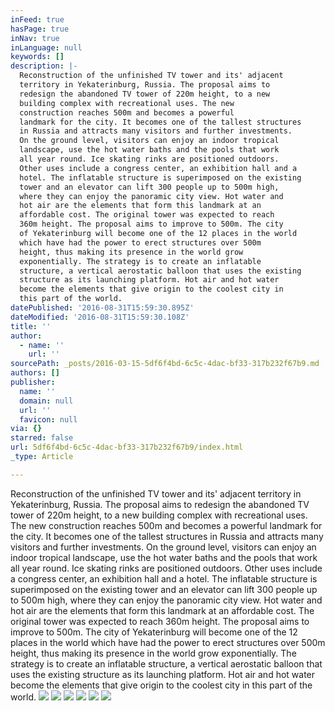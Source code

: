 ```yaml
---
inFeed: true
hasPage: true
inNav: true
inLanguage: null
keywords: []
description: |-
  Reconstruction of the unfinished TV tower and its' adjacent
  territory in Yekaterinburg, Russia. The proposal aims to
  redesign the abandoned TV tower of 220m height, to a new
  building complex with recreational uses. The new
  construction reaches 500m and becomes a powerful
  landmark for the city. It becomes one of the tallest structures
  in Russia and attracts many visitors and further investments.
  On the ground level, visitors can enjoy an indoor tropical
  landscape, use the hot water baths and the pools that work
  all year round. Ice skating rinks are positioned outdoors.
  Other uses include a congress center, an exhibition hall and a
  hotel. The inflatable structure is superimposed on the existing
  tower and an elevator can lift 300 people up to 500m high,
  where they can enjoy the panoramic city view. Hot water and
  hot air are the elements that form this landmark at an
  affordable cost. The original tower was expected to reach
  360m height. The proposal aims to improve to 500m. The city
  of Yekaterinburg will become one of the 12 places in the world
  which have had the power to erect structures over 500m
  height, thus making its presence in the world grow
  exponentially. The strategy is to create an inflatable
  structure, a vertical aerostatic balloon that uses the existing
  structure as its launching platform. Hot air and hot water
  become the elements that give origin to the coolest city in
  this part of the world.
datePublished: '2016-08-31T15:59:30.895Z'
dateModified: '2016-08-31T15:59:30.108Z'
title: ''
author:
  - name: ''
    url: ''
sourcePath: _posts/2016-03-15-5df6f4bd-6c5c-4dac-bf33-317b232f67b9.md
authors: []
publisher:
  name: ''
  domain: null
  url: ''
  favicon: null
via: {}
starred: false
url: 5df6f4bd-6c5c-4dac-bf33-317b232f67b9/index.html
_type: Article

---
```

Reconstruction of the unfinished TV tower and its' adjacent
territory in Yekaterinburg, Russia. The proposal aims to
redesign the abandoned TV tower of 220m height, to a new
building complex with recreational uses. The new
construction reaches 500m and becomes a powerful
landmark for the city. It becomes one of the tallest structures
in Russia and attracts many visitors and further investments.
On the ground level, visitors can enjoy an indoor tropical
landscape, use the hot water baths and the pools that work
all year round. Ice skating rinks are positioned outdoors.
Other uses include a congress center, an exhibition hall and a
hotel. The inflatable structure is superimposed on the existing
tower and an elevator can lift 300 people up to 500m high,
where they can enjoy the panoramic city view. Hot water and
hot air are the elements that form this landmark at an
affordable cost. The original tower was expected to reach
360m height. The proposal aims to improve to 500m. The city
of Yekaterinburg will become one of the 12 places in the world
which have had the power to erect structures over 500m
height, thus making its presence in the world grow
exponentially. The strategy is to create an inflatable
structure, a vertical aerostatic balloon that uses the existing
structure as its launching platform. Hot air and hot water
become the elements that give origin to the coolest city in
this part of the world.
![](https://the-grid-user-content.s3-us-west-2.amazonaws.com/bd926e4f-6cfb-4c99-8e2b-6c18dcf4359f.jpg)
![](https://the-grid-user-content.s3-us-west-2.amazonaws.com/2e0a7fe6-87f8-4193-8d21-fbc0e86156a1.jpg)
![](https://the-grid-user-content.s3-us-west-2.amazonaws.com/50871779-8bf0-448b-b33c-16f6d111ad3c.jpg)
![](https://the-grid-user-content.s3-us-west-2.amazonaws.com/ae2e4501-d72a-44e4-b8af-036dade74634.jpg)
![](https://the-grid-user-content.s3-us-west-2.amazonaws.com/6adfe7d2-998e-4ae2-b79a-8dbb95fa8385.jpg)
![](https://the-grid-user-content.s3-us-west-2.amazonaws.com/f213e896-8f67-457a-a0f1-e81661d60936.jpg)